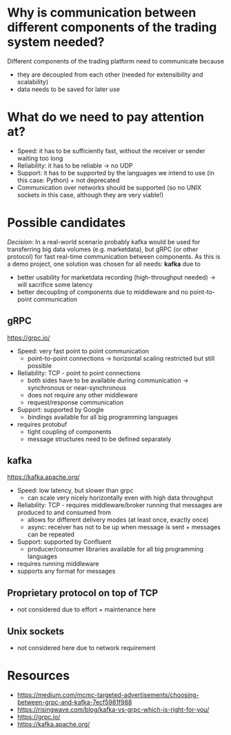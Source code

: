 # Why is communication between different components of the trading system needed?

Different components of the trading platform need to communicate because
- they are decoupled from each other (needed for extensibility and scalability)
- data needs to be saved for later use

# What do we need to pay attention at?
- Speed: it has to be sufficiently fast, without the receiver or sender waiting too long
- Reliability: it has to be reliable -> no UDP
- Support: it has to be supported by the languages we intend to use (in this case: Python) + not deprecated
- Communication over networks should be supported (so no UNIX sockets in this case, although they are very viable!)

# Possible candidates
*Decision*: 
In a real-world scenario probably kafka would be used for transferring big data volumes (e.g. marketdata), but
gRPC (or other protocol) for fast real-time communication between components. As this is a demo project, 
one solution was chosen for all needs: **kafka** due to
- better usability for marketdata recording (high-throughput needed) -> will sacrifice some latency
- better decoupling of components due to middleware and no point-to-point communication

## gRPC
https://grpc.io/
- Speed: very fast point to point communication
  - point-to-point connections -> horizontal scaling restricted but still possible
- Reliability: TCP - point to point connections
  - both sides have to be available during communication -> synchronous or near-synchronous
  - does not require any other middleware
  - request/response communication
- Support: supported by Google 
  - bindings available for all big programming languages
- requires protobuf
  - tight coupling of components
  - message structures need to be defined separately

## kafka
https://kafka.apache.org/
- Speed: low latency, but slower than grpc
    - can scale very nicely horizontally even with high data throughput
- Reliability: TCP - requires middleware/broker running that messages are produced to and consumed from
  - allows for different delivery modes (at least once, exactly once)
  - async: receiver has not to be up when message is sent + messages can be repeated
- Support: supported by Confluent
  - producer/consumer libraries available for all big programming languages
- requires running middleware 
- supports any format for messages

## Proprietary protocol on top of TCP
- not considered due to effort + maintenance here

## Unix sockets
- not considered here due to network requirement

# Resources
- https://medium.com/mcmc-targeted-advertisements/choosing-between-grpc-and-kafka-7ecf5981f988
- https://risingwave.com/blog/kafka-vs-grpc-which-is-right-for-you/
- https://grpc.io/
- https://kafka.apache.org/